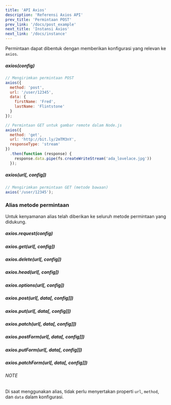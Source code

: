 ```yaml
---
title: 'API Axios'
description: 'Referensi Axios API'
prev_title: 'Permintaan POST'
prev_link: '/docs/post_example'
next_title: 'Instansi Axios'
next_link: '/docs/instance'
---
```


Permintaan dapat dibentuk dengan memberikan konfigurasi yang relevan ke `axios`.

##### axios(config)

```js
// Mengirimkan permintaan POST
axios({
  method: 'post',
  url: '/user/12345',
  data: {
    firstName: 'Fred',
    lastName: 'Flintstone'
  }
});
```

```js
// Permintaan GET untuk gambar remote dalam Node.js
axios({
  method: 'get',
  url: 'http://bit.ly/2mTM3nY',
  responseType: 'stream'
})
  .then(function (response) {
    response.data.pipe(fs.createWriteStream('ada_lovelace.jpg'))
  });
```

##### axios(url[, config])

```js
// Mengirimkan permintaan GET (metode bawaan)
axios('/user/12345');
```

### Alias metode permintaan

Untuk kenyamanan alias telah diberikan ke seluruh metode permintaan yang didukung.

##### axios.request(config)
##### axios.get(url[, config])
##### axios.delete(url[, config])
##### axios.head(url[, config])
##### axios.options(url[, config])
##### axios.post(url[, data[, config]])
##### axios.put(url[, data[, config]])
##### axios.patch(url[, data[, config]])
##### axios.postForm(url[, data[, config]])
##### axios.putForm(url[, data[, config]])
##### axios.patchForm(url[, data[, config]])

###### NOTE
Di saat menggunakan alias, tidak perlu menyertakan properti `url`, `method`, dan `data` dalam konfigurasi.